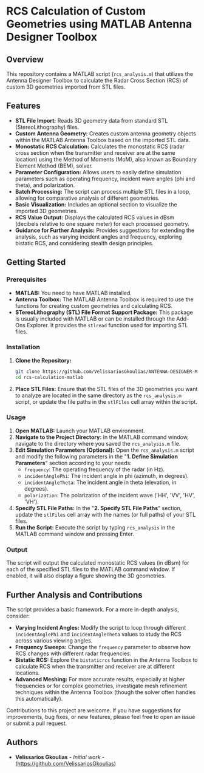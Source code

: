 # RCS Calculation of Custom Geometries using MATLAB Antenna Designer Toolbox

## Overview

This repository contains a MATLAB script (`rcs_analysis.m`) that utilizes the Antenna Designer Toolbox to calculate the Radar Cross Section (RCS) of custom 3D geometries imported from STL files.

## Features

* **STL File Import:** Reads 3D geometry data from standard STL (StereoLithography) files.
* **Custom Antenna Geometry:** Creates custom antenna geometry objects within the MATLAB Antenna Toolbox based on the imported STL data.
* **Monostatic RCS Calculation:** Calculates the monostatic RCS (radar cross section when the transmitter and receiver are at the same location) using the Method of Moments (MoM), also known as Boundary Element Method (BEM), solver.
* **Parameter Configuration:** Allows users to easily define simulation parameters such as operating frequency, incident wave angles (phi and theta), and polarization.
* **Batch Processing:** The script can process multiple STL files in a loop, allowing for comparative analysis of different geometries.
* **Basic Visualization:** Includes an optional section to visualize the imported 3D geometries.
* **RCS Value Output:** Displays the calculated RCS values in dBsm (decibels relative to one square meter) for each processed geometry.
* **Guidance for Further Analysis:** Provides suggestions for extending the analysis, such as varying incident angles and frequency, exploring bistatic RCS, and considering stealth design principles.

## Getting Started

### Prerequisites

* **MATLAB:** You need to have MATLAB installed.
* **Antenna Toolbox:** The MATLAB Antenna Toolbox is required to use the functions for creating custom geometries and calculating RCS.
* **STereoLithography (STL) File Format Support Package:** This package is usually included with MATLAB or can be installed through the Add-Ons Explorer. It provides the `stlread` function used for importing STL files.

### Installation

1.  **Clone the Repository:**
    ```bash
    git clone https://github.com/VelissariosGkoulias/ANTENNA-DESIGNER-MATLAB-TOOLBOX.git
    cd rcs-calculation-matlab
    ```

2.  **Place STL Files:** Ensure that the STL files of the 3D geometries you want to analyze are located in the same directory as the `rcs_analysis.m` script, or update the file paths in the `stlFiles` cell array within the script.

### Usage

1.  **Open MATLAB:** Launch your MATLAB environment.
2.  **Navigate to the Project Directory:** In the MATLAB command window, navigate to the directory where you saved the `rcs_analysis.m` file.
3.  **Edit Simulation Parameters (Optional):** Open the `rcs_analysis.m` script and modify the following parameters in the "**1. Define Simulation Parameters**" section according to your needs:
    * `frequency`: The operating frequency of the radar (in Hz).
    * `incidentAnglePhi`: The incident angle in phi (azimuth, in degrees).
    * `incidentAngleTheta`: The incident angle in theta (elevation, in degrees).
    * `polarization`: The polarization of the incident wave ('HH', 'VV', 'HV', 'VH').
4.  **Specify STL File Paths:** In the "**2. Specify STL File Paths**" section, update the `stlFiles` cell array with the names (or full paths) of your STL files.
5.  **Run the Script:** Execute the script by typing `rcs_analysis` in the MATLAB command window and pressing Enter.

### Output

The script will output the calculated monostatic RCS values (in dBsm) for each of the specified STL files to the MATLAB command window. If enabled, it will also display a figure showing the 3D geometries.

## Further Analysis and Contributions

The script provides a basic framework. For a more in-depth analysis, consider:

* **Varying Incident Angles:** Modify the script to loop through different `incidentAnglePhi` and `incidentAngleTheta` values to study the RCS across various viewing angles.
* **Frequency Sweeps:** Change the `frequency` parameter to observe how RCS changes with different radar frequencies.
* **Bistatic RCS:** Explore the `bistaticrcs` function in the Antenna Toolbox to calculate RCS when the transmitter and receiver are at different locations.
* **Advanced Meshing:** For more accurate results, especially at higher frequencies or for complex geometries, investigate mesh refinement techniques within the Antenna Toolbox (though the solver often handles this automatically).

Contributions to this project are welcome. If you have suggestions for improvements, bug fixes, or new features, please feel free to open an issue or submit a pull request.

## Authors

* **Velissarios Gkoulias** - *Initial work* - (https://github.com/VelissariosGkoulias)